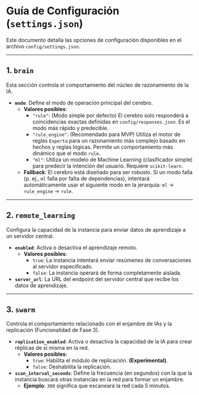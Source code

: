 # Guía de Configuración (`settings.json`)

Este documento detalla las opciones de configuración disponibles en el archivo `config/settings.json`.

---

## 1. `brain`

Esta sección controla el comportamiento del núcleo de razonamiento de la IA.

-   **`mode`**: Define el modo de operación principal del cerebro.
    -   **Valores posibles**:
        -   `"rule"`: (Modo simple por defecto) El cerebro solo responderá a coincidencias exactas definidas en `config/responses.json`. Es el modo más rápido y predecible.
        -   `"rule_engine"`: (Recomendado para MVP) Utiliza el motor de reglas `Experta` para un razonamiento más complejo basado en hechos y reglas lógicas. Permite un comportamiento más dinámico que el modo `rule`.
        -   `"ml"`: Utiliza un modelo de Machine Learning (clasificador simple) para predecir la intención del usuario. Requiere `scikit-learn`.
    -   **Fallback**: El cerebro está diseñado para ser robusto. Si un modo falla (p. ej., `ml` falla por falta de dependencias), intentará automáticamente usar el siguiente modo en la jerarquía: `ml` -> `rule_engine` -> `rule`.

---

## 2. `remote_learning`

Configura la capacidad de la instancia para enviar datos de aprendizaje a un servidor central.

-   **`enabled`**: Activa o desactiva el aprendizaje remoto.
    -   **Valores posibles**:
        -   `true`: La instancia intentará enviar resúmenes de conversaciones al servidor especificado.
        -   `false`: La instancia operará de forma completamente aislada.
-   **`server_url`**: La URL del endpoint del servidor central que recibe los datos de aprendizaje.

---

## 3. `swarm`

Controla el comportamiento relacionado con el enjambre de IAs y la replicación (Funcionalidad de Fase 3).

-   **`replication_enabled`**: Activa o desactiva la capacidad de la IA para crear réplicas de sí misma en la red.
    -   **Valores posibles**:
        -   `true`: Habilita el módulo de replicación. **(Experimental)**.
        -   `false`: Deshabilita la replicación.
-   **`scan_interval_seconds`**: Define la frecuencia (en segundos) con la que la instancia buscará otras instancias en la red para formar un enjambre.
    -   **Ejemplo**: `300` significa que escaneará la red cada 5 minutos.
